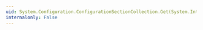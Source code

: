 ```yaml
---
uid: System.Configuration.ConfigurationSectionCollection.Get(System.Int32)
internalonly: False
---
```

